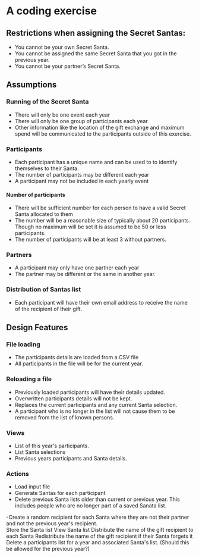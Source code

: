# A coding exercise

## Restrictions when assigning the Secret Santas:
- You cannot be your own Secret Santa.
- You cannot be assigned the same Secret Santa that you got in the previous year.
- You cannot be your partner’s Secret Santa.

## Assumptions
### Running of the Secret Santa
- There will only be one event each year
- There will only be one group of participants each year
- Other information like the location of the gift exchange and maximum spend will be communicated to the participants outside of this exercise.

### Participants
- Each participant has a unique name
 and can be used to to identify themselves to their Santa.
- The number of participants may be different each year
- A participant may not be included in each yearly event
#### Number of participants
- There will be sufficient number for each person to have a valid Secret Santa allocated to them
- The number will be a reasonable size of typically about 20 participants. Though no maximum will be set it is assumed to be 50 or less participants.
- The number of participants will be at least 3 without partners.

### Partners
- A participant may only have one partner each year
- The partner may be different or the same in another year.

### Distribution of Santas list
- Each participant will have their own email address to receive the name of the recipient of their gift.

## Design Features
### File loading
- The participants details are loaded from a CSV file
- All participants in the file will be for the current year.

### Reloading a file
- Previously loaded participants will have their details updated.
- Overwritten participants details will not be kept.  
- Replaces the current participants and any current Santa selection.
- A participant who is no longer in the list will not cause them to be removed from the list of known persons.

### Views
- List of this year's participants.
- List Santa selections
- Previous years participants and Santa details.

### Actions
- Load input file
- Generate Santas for each participant
- Delete previous Santa lists older than current or previous year. This includes people who are no longer part of a saved Sanata list.

-Create a random recipient for each Santa where they are not their partner and not the previous year's recipient.  
Store the Santa list
View Santa list
Distribute the name of the gift recipient to each Santa
Redistribute the name of the gift recipient if their Santa forgets it
Delete a participants list for a year and associated Santa's list. (Should this be allowed for the previous year?)
